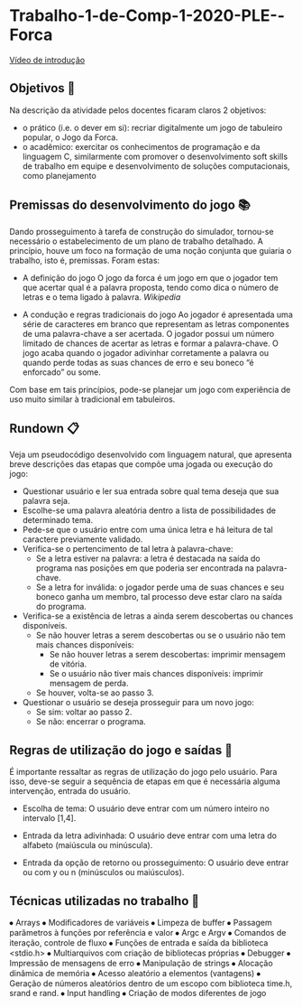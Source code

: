 # Trabalho-1-de-Comp-1-2020-PLE--Forca

[Vídeo de introdução](https://youtu.be/XN1NnVgN6_M)

## Objetivos 🎯
Na descrição da atividade pelos docentes ficaram claros 2 objetivos:
-	o prático (i.e. o dever em si): recriar digitalmente um jogo de tabuleiro popular, o Jogo da Forca.
-	o acadêmico: exercitar os conhecimentos de programação e da linguagem C, similarmente com promover o desenvolvimento soft skills de trabalho em equipe e desenvolvimento de soluções computacionais, como planejamento 

## Premissas do desenvolvimento do jogo 📚
Dando prosseguimento à tarefa de construção do simulador, tornou-se necessário o estabelecimento de um plano de trabalho detalhado.
A princípio, houve um foco na formação de uma noção conjunta que guiaria o trabalho, isto é, premissas. Foram estas: 
-	A definição do jogo
O jogo da forca é um jogo em que o jogador tem que acertar qual é a palavra proposta, tendo como dica o número de letras e o tema ligado à palavra.  _Wikipedia_

-	A condução e regras tradicionais do jogo
Ao jogador é apresentada uma série de caracteres em branco que representam as letras componentes de uma palavra-chave a ser acertada. 
O jogador possui um número limitado de chances de acertar as letras e formar a palavra-chave. 
O jogo acaba quando o jogador adivinhar corretamente a palavra ou quando perde todas as suas chances de erro e seu boneco “é enforcado” ou some.

Com base em tais princípios, pode-se planejar um jogo com experiência de uso muito similar à tradicional em tabuleiros.

## Rundown 📋
Veja um pseudocódigo desenvolvido com linguagem natural, que apresenta breve descrições das etapas que compõe uma jogada ou execução do jogo:
-	Questionar usuário e ler sua entrada sobre qual tema deseja que sua palavra seja.
-	Escolhe-se uma palavra aleatória dentro a lista de possibilidades de determinado tema. 
-	Pede-se que o usuário entre com uma única letra e há leitura de tal caractere previamente validado. 
  -	Verifica-se o pertencimento de tal letra à palavra-chave:
    -	Se a letra estiver na palavra: a letra é destacada na saída do programa nas posições em que poderia ser encontrada na palavra-chave. 
    -	Se a letra for inválida: o jogador perde uma de suas chances e seu boneco ganha um membro, tal processo deve estar claro na saída do programa.
  -	Verifica-se a existência de letras a ainda serem descobertas ou chances disponíveis.
    -	Se não houver letras a serem descobertas ou se o usuário não tem mais chances disponíveis:
          -	Se não houver letras a serem descobertas: imprimir mensagem de vitória.
          -	Se o usuário não tiver mais chances disponíveis: imprimir mensagem de perda. 
    -	Se houver, volta-se ao passo 3. 
  -	Questionar o usuário se deseja prosseguir para um novo jogo:
      -	Se sim: voltar ao passo 2.
      -	Se não: encerrar o programa.

## Regras de utilização do jogo e saídas 📝
É importante ressaltar as regras de utilização do jogo pelo usuário. Para isso, deve-se seguir a sequência de etapas em que é necessária alguma intervenção, entrada do usuário. 
- Escolha de tema: O usuário deve entrar com um número inteiro no intervalo [1,4]. 

- Entrada da letra adivinhada: O usuário deve entrar com uma letra do alfabeto (maiúscula ou minúscula).
   
- Entrada da opção de retorno ou prosseguimento: O usuário deve entrar ou com y ou n (minúsculos ou maiúsculos).
 
## Técnicas utilizadas no trabalho 🧠
⦁	Arrays
⦁	Modificadores de variáveis 
⦁	Limpeza de buffer
⦁	Passagem parâmetros à funções por referência e valor
⦁	Argc e Argv
⦁	Comandos de iteração, controle de fluxo
⦁	Funções de entrada e saída da biblioteca <stdio.h>
⦁	Multiarquivos com criação de bibliotecas próprias
⦁	Debugger
⦁	Impressão de mensagens de erro
⦁	Manipulação de strings
⦁	Alocação dinâmica de memória
⦁	Acesso aleatório a elementos (vantagens)
⦁	Geração de números aleatórios dentro de um escopo com biblioteca time.h, srand e rand.
⦁	Input handling
⦁	Criação de modos diferentes de jogo
